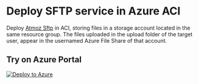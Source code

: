 # Deploy SFTP service in Azure ACI

Deploy [Atmoz Sftp](https://github.com/atmoz/sftp) in ACI, storing files in a storage account located in the same resource group. The files uploaded in the upload folder of the target user, appear in the usernamed Azure File Share of that account.

## Try on Azure Portal

[![Deploy to Azure](http://azuredeploy.net/deploybutton.png)](https://portal.azure.com/#create/Microsoft.Template/uri/https%3A%2F%2Fraw.githubusercontent.com%rndazurescript%2FInfrastructureAsCode%2Fmaster%2FSFTP%2Fatmoz-sftp.json)
